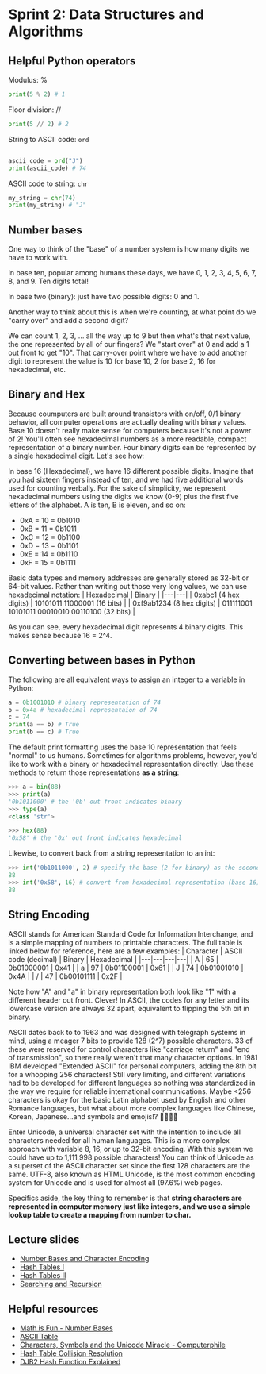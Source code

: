 # Sprint 2: Data Structures and Algorithms

## Helpful Python operators
Modulus: %
```python
print(5 % 2) # 1
```
Floor division: //
```python
print(5 // 2) # 2
```

String to ASCII code: `ord`
```python

ascii_code = ord("J")
print(ascii_code) # 74
```
ASCII code to string: `chr`
```python
my_string = chr(74)
print(my_string) # "J"
```

## Number bases
One way to think of the "base" of a number system is how many digits we have to work with.

In base ten, popular among humans these days, we have 0, 1, 2, 3, 4, 5, 6, 7, 8, and 9. Ten digits total!

In base two (binary): just have two possible digits: 0 and 1.

Another way to think about this is when we're counting, at what point do we "carry over" and add a second digit? 

We can count 1, 2, 3, ... all the way up to 9 but then what's that next value, the one represented by all of our fingers? We "start over" at 0 and add a 1 out front to get "10". That carry-over point where we have to add another digit to represent the value is 10 for base 10, 2 for base 2, 16 for hexadecimal, etc.

## Binary and Hex

Because coumputers are built around transistors with on/off, 0/1 binary behavior, all computer operations are actually dealing with binary values. Base 10 doesn't really make sense for computers because it's not a power of 2! You'll often see hexadecimal numbers as a more readable, compact representation of a binary number. Four binary digits can be represented by a single hexadecimal digit. Let's see how:

In base 16 (Hexadecimal), we have 16 different possible digits. Imagine that you had sixteen fingers instead of ten, and we had five additional words used for counting verbally. For the sake of simplicity, we represent hexadecimal numbers using the digits we know (0-9) plus the first five letters of the alphabet. A is ten, B is eleven, and so on:
* 0xA = 10 = 0b1010
* 0xB = 11 = 0b1011
* 0xC = 12 = 0b1100
* 0xD = 13 = 0b1101
* 0xE = 14 = 0b1110
* 0xF = 15 = 0b1111

Basic data types and memory addresses are generally stored as 32-bit or 64-bit values. Rather than writing out those very long values, we can use hexadecimal notation:
| Hexadecimal | Binary |
|---|---|
| 0xabc1 (4 hex digits) | 10101011 11000001 (16 bits) |
| 0xf9ab1234 (8 hex digits) | 011111001 10101011 00010010 00110100 (32 bits) |

As you can see, every hexadecimal digit represents 4 binary digits. This makes sense because 16 = 2^4.


## Converting between bases in Python
The following are all equivalent ways to assign an integer to a variable in Python:
```python
a = 0b1001010 # binary representation of 74
b = 0x4a # hexadecimal representaion of 74
c = 74
print(a == b) # True
print(b == c) # True
```
The default print formatting uses the base 10 representation that feels "normal" to us humans. Sometimes for algorithms problems, however, you'd like to work with a binary or hexadecimal representation directly. Use these methods to return those representations **as a string**: 
```python
>>> a = bin(88)
>>> print(a)
'0b1011000' # the '0b' out front indicates binary
>>> type(a)
<class 'str'>

>>> hex(88)
'0x58' # the '0x' out front indicates hexadecimal
```

Likewise, to convert back from a string representation to an int:
```python
>>> int('0b1011000', 2) # specify the base (2 for binary) as the second argument
88
>>> int('0x58', 16) # convert from hexadecimal representation (base 16)
88
```

## String Encoding
ASCII stands for American Standard Code for Information Interchange, and is a simple mapping of numbers to printable characters. The full table is linked below for reference, here are a few examples:
| Character | ASCII code (decimal) | Binary | Hexadecimal |
|---|---|---|---|
| A | 65 | 0b01000001 | 0x41 |
| a | 97 | 0b01100001 | 0x61 |
| J | 74 | 0b01001010 | 0x4A |
| / | 47 | 0b00101111 | 0x2F |

Note how "A" and "a" in binary representation both look like "1" with a different header out front. Clever! In ASCII, the codes for any letter and its lowercase version are always 32 apart, equivalent to flipping the 5th bit in binary.

ASCII dates back to to 1963 and was designed with telegraph systems in mind, using a meager 7 bits to provide 128 (2^7) possible characters. 33 of these were reserved for control characters like "carriage return" and "end of transmission", so there really weren't that many character options. In 1981 IBM developed "Extended ASCII" for personal computers, adding the 8th bit for a whopping 256 characters! Still very limiting, and different variations had to be developed for different languages so nothing was standardized in the way we require for reliable international communications. Maybe <256 characters is okay for the basic Latin alphabet used by English and other Romance languages, but what about more complex languages like Chinese, Korean, Japanese...and symbols and emojis!? 🧘‍♀️🔮💾 

Enter Unicode, a universal character set with the intention to include all characters needed for all human languages. This is a more complex approach with variable 8, 16, or up to 32-bit encoding. With this system we could have up to 1,111,998 possible characters! You can think of Unicode as a superset of the ASCII character set since the first 128 characters are the same. UTF-8, also known as HTML Unicode, is the most common encoding system for Unicode and is used for almost all (97.6%) web pages.

Specifics aside, the key thing to remember is that **string characters are represented in computer memory just like integers, and we use a simple lookup table to create a mapping from number to char.**


## Lecture slides
* [Number Bases and Character Encoding](https://docs.google.com/presentation/d/17g5vepthZ-R582Z9CBJwzH2TMJHDMI6LTxy6e7wrp2o/edit?usp=sharing)
* [Hash Tables I](https://docs.google.com/presentation/d/1vnIUo4Ws1KCmS26XnZmnWSaIqOuf1FcN4NlnqI0yxNI/edit?usp=sharing)
* [Hash Tables II](https://docs.google.com/presentation/d/1Uxo56PZgA5KE82BK2Wrhagg0bHnV4b1b1e8XKXwvX9o/edit?usp=sharing)
* [Searching and Recursion](https://docs.google.com/presentation/d/1wIuyeZPYYJ2RrG-ugnVHP6SGWzsn8i6Oj1KDEng-ZkQ/edit?usp=sharing)

## Helpful resources
* [Math is Fun - Number Bases](https://www.mathsisfun.com/numbers/bases.html)
* [ASCII Table](https://www.ascii-code.com/)
* [Characters, Symbols and the Unicode Miracle - Computerphile](https://www.youtube.com/watch?v=MijmeoH9LT4&ab_channel=Computerphile)
* [Hash Table Collision Resolution](https://eng.libretexts.org/Courses/Folsom_Lake_College/CISP_430%3A_Data_Structures_(Aljuboori)/07%3A_Hash_Tables/7.03%3A_Collision_resolution)
* [DJB2 Hash Function Explained](https://theartincode.stanis.me/008-djb2/)
